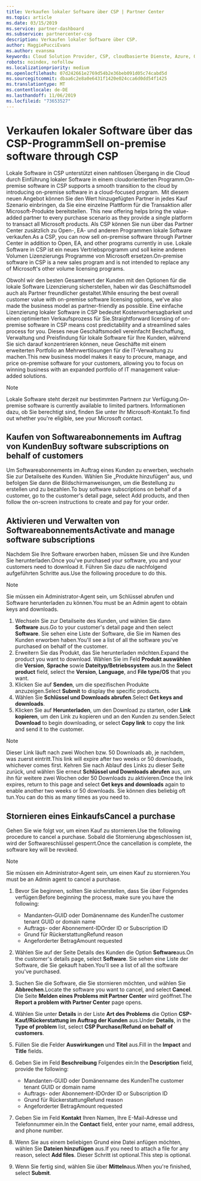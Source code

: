 ```yaml
---
title: Verkaufen lokaler Software über CSP | Partner Center
ms.topic: article
ms.date: 03/15/2019
ms.service: partner-dashboard
ms.subservice: partnercenter-csp
description: Verkaufen lokaler Software über CSP.
author: MaggiePucciEvans
ms.author: evansma
keywords: Cloud Solution Provider, CSP, cloudbasierte Dienste, Azure, Office 365, Dynamics, CSP-Partner im CSP, direkte Partner, direkter CSP-Partner, indirekter CSP-Händler, direkter CSP, indirekter CSP, direktes Modell, indirektes Modell, indirekter Händler, indirekter Anbieter, Anbieter, Verteiler, Cloud Solution Provider-Programm
robots: noindex, nofollow
ms.localizationpriority: medium
ms.openlocfilehash: 07d242661e2769d54b2e36beb091d05c74cabd5d
ms.sourcegitcommit: dbaa6c2e8a0e6431f1420e024cca6d0dd54f1425
ms.translationtype: MT
ms.contentlocale: de-DE
ms.lasthandoff: 11/06/2019
ms.locfileid: "73653527"
---
```

# <a name="sell-on-premise-software-through-csp"></a><span data-ttu-id="7c785-104">Verkaufen lokaler Software über das CSP-Programm</span><span class="sxs-lookup"><span data-stu-id="7c785-104">Sell on-premise software through CSP</span></span>

<span data-ttu-id="7c785-105">Lokale Software in CSP unterstützt einen nahtlosen Übergang in die Cloud durch Einführung lokaler Software in einem cloudorientierten Programm.</span><span class="sxs-lookup"><span data-stu-id="7c785-105">On-premise software in CSP supports a smooth transition to the cloud by introducing on-premise software in a cloud-focused program.</span></span><span data-ttu-id="7c785-106">  Mit diesem neuen Angebot können Sie den Wert hinzugefügten Partner in jedes Kauf Szenario einbringen, da Sie eine einzelne Plattform für die Transaktion aller Microsoft-Produkte bereitstellen.</span><span class="sxs-lookup"><span data-stu-id="7c785-106">  This new offering helps bring the value-added partner to every purchase scenario as they provide a single platform to transact all Microsoft products.</span></span> <span data-ttu-id="7c785-107">Als CSP können Sie nun über das Partner Center zusätzlich zu Open-, EA- und anderen Programmen lokale Software verkaufen.</span><span class="sxs-lookup"><span data-stu-id="7c785-107">As a CSP, you can now sell on-premise software through Partner Center in addition to Open, EA, and other programs currently in use.</span></span> <span data-ttu-id="7c785-108">Lokale Software in CSP ist ein neues Vertriebsprogramm und soll keine anderen Volumen Lizenzierungs Programme von Microsoft ersetzen.</span><span class="sxs-lookup"><span data-stu-id="7c785-108">On-premise software in CSP is a new sales program and is not intended to replace any of Microsoft's other volume licensing programs.</span></span> 
 
<span data-ttu-id="7c785-109">Obwohl wir den besten Gesamtwert der Kunden mit den Optionen für die lokale Software Lizenzierung sicherstellen, haben wir das Geschäftsmodell auch als Partner freundlicher gestaltet.</span><span class="sxs-lookup"><span data-stu-id="7c785-109">While ensuring the best overall customer value with on-premise software licensing options, we've also made the business model as partner-friendly as possible.</span></span> <span data-ttu-id="7c785-110">Eine einfache Lizenzierung lokaler Software in CSP bedeutet Kostenvorhersagbarkeit und einen optimierten Verkaufsprozess für Sie.</span><span class="sxs-lookup"><span data-stu-id="7c785-110">Straightforward licensing of on-premise software in CSP means cost predictability and a streamlined sales process for you.</span></span> <span data-ttu-id="7c785-111">Dieses neue Geschäftsmodell vereinfacht Beschaffung, Verwaltung und Preisfindung für lokale Software für Ihre Kunden, während Sie sich darauf konzentrieren können, neue Geschäfte mit einem erweiterten Portfolio an Mehrwertlösungen für die IT-Verwaltung zu machen.</span><span class="sxs-lookup"><span data-stu-id="7c785-111">This new business model makes it easy to procure, manage, and price on-premise software for your customers, allowing you to focus on winning business with an expanded portfolio of IT management value-added solutions.</span></span> 

>[!NOTE]
><span data-ttu-id="7c785-112">Lokale Software steht derzeit nur bestimmten Partnern zur Verfügung.</span><span class="sxs-lookup"><span data-stu-id="7c785-112">On-premise software is currently available to limited partners.</span></span> <span data-ttu-id="7c785-113">Informationen dazu, ob Sie berechtigt sind, finden Sie unter Ihr Microsoft-Kontakt.</span><span class="sxs-lookup"><span data-stu-id="7c785-113">To find out whether you're eligible, see your Microsoft contact.</span></span> 


## <a name="buy-software-subscriptions-on-behalf-of-customers"></a><span data-ttu-id="7c785-114">Kaufen von Softwareabonnements im Auftrag von Kunden</span><span class="sxs-lookup"><span data-stu-id="7c785-114">Buy software subscriptions on behalf of customers</span></span>

<span data-ttu-id="7c785-115">Um Softwareabonnements im Auftrag eines Kunden zu erwerben, wechseln Sie zur Detailseite des Kunden. Wählen Sie „Produkte hinzufügen“ aus, und befolgen Sie dann die Bildschirmanweisungen, um die Bestellung zu erstellen und zu bezahlen.</span><span class="sxs-lookup"><span data-stu-id="7c785-115">To buy software subscriptions on behalf of a customer, go to the customer's detail page, select Add products, and then follow the on-screen instructions to create and pay for your order.</span></span>

## <a name="activate-and-manage-software-subscriptions"></a><span data-ttu-id="7c785-116">Aktivieren und Verwalten von Softwareabonnements</span><span class="sxs-lookup"><span data-stu-id="7c785-116">Activate and manage software subscriptions</span></span>

<span data-ttu-id="7c785-117">Nachdem Sie Ihre Software erworben haben, müssen Sie und ihre Kunden Sie herunterladen.</span><span class="sxs-lookup"><span data-stu-id="7c785-117">Once you've purchased your software, you and your customers need to download it.</span></span> <span data-ttu-id="7c785-118">Führen Sie dazu die nachfolgend aufgeführten Schritte aus.</span><span class="sxs-lookup"><span data-stu-id="7c785-118">Use the following procedure to do this.</span></span> 

>[!NOTE]
><span data-ttu-id="7c785-119">Sie müssen ein Administrator-Agent sein, um Schlüssel abrufen und Software herunterladen zu können.</span><span class="sxs-lookup"><span data-stu-id="7c785-119">You must be an Admin agent to obtain keys and downloads.</span></span> 

1. <span data-ttu-id="7c785-120">Wechseln Sie zur Detailseite des Kunden, und wählen Sie dann **Software** aus.</span><span class="sxs-lookup"><span data-stu-id="7c785-120">Go to your customer's detail page and then select **Software**.</span></span> <span data-ttu-id="7c785-121">Sie sehen eine Liste der Software, die Sie im Namen des Kunden erworben haben.</span><span class="sxs-lookup"><span data-stu-id="7c785-121">You'll see a list of all the software you've purchased on behalf of the customer.</span></span> 
2.  <span data-ttu-id="7c785-122">Erweitern Sie das Produkt, das Sie herunterladen möchten.</span><span class="sxs-lookup"><span data-stu-id="7c785-122">Expand the product you want to download.</span></span> <span data-ttu-id="7c785-123">Wählen Sie im Feld **Produkt auswählen** die **Version**, **Sprache** sowie **Dateityp/Betriebssystem** aus.</span><span class="sxs-lookup"><span data-stu-id="7c785-123">In the **Select product** field, select the **Version**, **Language**, and **File type/OS** that you want.</span></span> 
3.  <span data-ttu-id="7c785-124">Klicken Sie auf **Senden**, um die spezifischen Produkte anzuzeigen.</span><span class="sxs-lookup"><span data-stu-id="7c785-124">Select **Submit** to display the specific products.</span></span> 
4.  <span data-ttu-id="7c785-125">Wählen Sie **Schlüssel und Downloads abrufen**.</span><span class="sxs-lookup"><span data-stu-id="7c785-125">Select **Get keys and downloads**.</span></span> 
5.  <span data-ttu-id="7c785-126">Klicken Sie auf **Herunterladen**, um den Download zu starten, oder **Link kopieren**, um den Link zu kopieren und an den Kunden zu senden.</span><span class="sxs-lookup"><span data-stu-id="7c785-126">Select **Download** to begin downloading, or select **Copy link** to copy the link and send it to the customer.</span></span> 

>[!NOTE]
><span data-ttu-id="7c785-127">Dieser Link läuft nach zwei Wochen bzw. 50 Downloads ab, je nachdem, was zuerst eintritt.</span><span class="sxs-lookup"><span data-stu-id="7c785-127">This link will expire after two weeks or 50 downloads, whichever comes first.</span></span> <span data-ttu-id="7c785-128">Kehren Sie nach Ablauf des Links zu dieser Seite zurück, und wählen Sie erneut **Schlüssel und Downloads abrufen** aus, um ihn für weitere zwei Wochen oder 50 Downloads zu aktivieren.</span><span class="sxs-lookup"><span data-stu-id="7c785-128">Once the link expires, return to this page and select **Get keys and downloads** again to enable another two weeks or 50 downloads.</span></span> <span data-ttu-id="7c785-129">Sie können dies beliebig oft tun.</span><span class="sxs-lookup"><span data-stu-id="7c785-129">You can do this as many times as you need to.</span></span> 


## <a name="cancel-a-purchase"></a><span data-ttu-id="7c785-130">Stornieren eines Einkaufs</span><span class="sxs-lookup"><span data-stu-id="7c785-130">Cancel a purchase</span></span>
<span data-ttu-id="7c785-131">Gehen Sie wie folgt vor, um einen Kauf zu stornieren.</span><span class="sxs-lookup"><span data-stu-id="7c785-131">Use the following procedure to cancel a purchase.</span></span> <span data-ttu-id="7c785-132">Sobald die Stornierung abgeschlossen ist, wird der Softwareschlüssel gesperrt.</span><span class="sxs-lookup"><span data-stu-id="7c785-132">Once the cancellation is complete, the software key will be revoked.</span></span> 

>[!NOTE]
><span data-ttu-id="7c785-133">Sie müssen ein Administrator-Agent sein, um einen Kauf zu stornieren.</span><span class="sxs-lookup"><span data-stu-id="7c785-133">You must be an Admin agent to cancel a purchase.</span></span> 

1.  <span data-ttu-id="7c785-134">Bevor Sie beginnen, sollten Sie sicherstellen, dass Sie über Folgendes verfügen:</span><span class="sxs-lookup"><span data-stu-id="7c785-134">Before beginning the process, make sure you have the following:</span></span> 
    -   <span data-ttu-id="7c785-135">Mandanten-GUID oder Domänenname des Kunden</span><span class="sxs-lookup"><span data-stu-id="7c785-135">The customer tenant GUID or domain name</span></span>
    -   <span data-ttu-id="7c785-136">Auftrags- oder Abonnement-ID</span><span class="sxs-lookup"><span data-stu-id="7c785-136">Order ID or Subscription ID</span></span>
    -   <span data-ttu-id="7c785-137">Grund für Rückerstattung</span><span class="sxs-lookup"><span data-stu-id="7c785-137">Refund reason</span></span>
    -   <span data-ttu-id="7c785-138">Angeforderter Betrag</span><span class="sxs-lookup"><span data-stu-id="7c785-138">Amount requested</span></span>

2.  <span data-ttu-id="7c785-139">Wählen Sie auf der Seite Details des Kunden die Option **Software**aus.</span><span class="sxs-lookup"><span data-stu-id="7c785-139">On the customer's details page, select **Software**.</span></span> <span data-ttu-id="7c785-140">Sie sehen eine Liste der Software, die Sie gekauft haben.</span><span class="sxs-lookup"><span data-stu-id="7c785-140">You'll see a list of all the software you've purchased.</span></span> 

3.  <span data-ttu-id="7c785-141">Suchen Sie die Software, die Sie stornieren möchten, und wählen Sie **Abbrechen**.</span><span class="sxs-lookup"><span data-stu-id="7c785-141">Locate the software you want to cancel, and select **Cancel**.</span></span> <span data-ttu-id="7c785-142">Die Seite **Melden eines Problems mit Partner Center** wird geöffnet.</span><span class="sxs-lookup"><span data-stu-id="7c785-142">The **Report a problem with Partner Center** page opens.</span></span> 

4.  <span data-ttu-id="7c785-143">Wählen Sie unter **Details** in der Liste **Art des Problems** die Option **CSP-Kauf/Rückerstattung im Auftrag der Kunden** aus.</span><span class="sxs-lookup"><span data-stu-id="7c785-143">Under **Details**, in the **Type of problem** list, select **CSP Purchase/Refund on behalf of customers**.</span></span>

5.  <span data-ttu-id="7c785-144">Füllen Sie die Felder **Auswirkungen** und **Titel** aus.</span><span class="sxs-lookup"><span data-stu-id="7c785-144">Fill in the **Impact** and **Title** fields.</span></span> 

6.  <span data-ttu-id="7c785-145">Geben Sie im Feld **Beschreibung** Folgendes ein:</span><span class="sxs-lookup"><span data-stu-id="7c785-145">In the **Description** field, provide the following:</span></span> 
    -   <span data-ttu-id="7c785-146">Mandanten-GUID oder Domänenname des Kunden</span><span class="sxs-lookup"><span data-stu-id="7c785-146">The customer tenant GUID or domain name</span></span>
    -   <span data-ttu-id="7c785-147">Auftrags- oder Abonnement-ID</span><span class="sxs-lookup"><span data-stu-id="7c785-147">Order ID or Subscription ID</span></span>
    -   <span data-ttu-id="7c785-148">Grund für Rückerstattung</span><span class="sxs-lookup"><span data-stu-id="7c785-148">Refund reason</span></span>
    -   <span data-ttu-id="7c785-149">Angeforderter Betrag</span><span class="sxs-lookup"><span data-stu-id="7c785-149">Amount requested</span></span>

7.  <span data-ttu-id="7c785-150">Geben Sie im Feld **Kontakt** Ihren Namen, Ihre E-Mail-Adresse und Telefonnummer ein.</span><span class="sxs-lookup"><span data-stu-id="7c785-150">In the **Contact** field, enter your name, email address, and phone number.</span></span> 

8.  <span data-ttu-id="7c785-151">Wenn Sie aus einem beliebigen Grund eine Datei anfügen möchten, wählen Sie **Dateien hinzufügen** aus.</span><span class="sxs-lookup"><span data-stu-id="7c785-151">If you need to attach a file for any reason, select **Add files**.</span></span> <span data-ttu-id="7c785-152">Dieser Schritt ist optional.</span><span class="sxs-lookup"><span data-stu-id="7c785-152">This step is optional.</span></span> 

9.  <span data-ttu-id="7c785-153">Wenn Sie fertig sind, wählen Sie über **Mitteln**aus.</span><span class="sxs-lookup"><span data-stu-id="7c785-153">When you're finished, select **Submit**.</span></span>